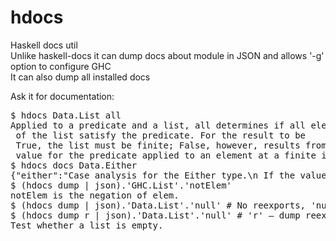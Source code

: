 hdocs
=====

Haskell docs util<br>
Unlike haskell-docs it can dump docs about module in JSON and allows '-g' option to configure GHC<br>
It can also dump all installed docs<br>

Ask it for documentation:
<pre>
$ hdocs Data.List all
Applied to a predicate and a list, all determines if all elements
 of the list satisfy the predicate. For the result to be
 True, the list must be finite; False, however, results from a False
 value for the predicate applied to an element at a finite index of a finite or infinite list.
$ hdocs docs Data.Either
{"either":"Case analysis for the Either type.\n If the value is `Left a`, apply the first function to `a`;\n if it is `Right b`, apply the second function to `b`.","partitionEithers":"Partitions a list of Either into two lists\n All the Left elements are extracted, in order, to the first\n component of the output. Similarly the Right elements are extracted\n to the second component of the output.","Either":"The Either type represents values with two possibilities: a value of\ntype `Either a b` is either `Left a` or `Right b`.\n\nThe Either type is sometimes used to represent a value which is\neither correct or an error; by convention, the Left constructor is\nused to hold an error value and the Right constructor is used to\nhold a correct value (mnemonic: \"right\" also means \"correct\").","rights":"Extracts from a list of Either all the Right elements\n All the Right elements are extracted in order.","lefts":"Extracts from a list of Either all the Left elements\n All the Left elements are extracted in order."}
$ (hdocs dump | json).'GHC.List'.'notElem'
notElem is the negation of elem.
$ (hdocs dump | json).'Data.List'.'null' # No reexports, 'null' is defined in GHC.List
$ (hdocs dump r | json).'Data.List'.'null' # 'r' — dump reexports too
Test whether a list is empty.
</pre>
